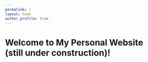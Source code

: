```yaml
---
permalink: /
layout: home
author_profile: true
---
```


Welcome to My Personal Website (still under construction)!
=====
